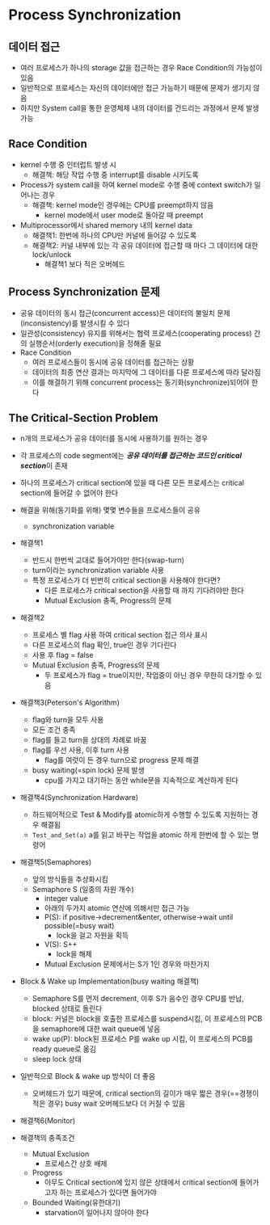 # Process Synchronization

## 데이터 접근
- 여러 프로세스가 하나의 storage 값을 접근하는 경우 Race Condition의 가능성이 있음
- 일반적으로 프로세스는 자신의 데이터에만 접근 가능하기 때문에 문제가 생기지 않음
- 하지만 System call을 통한 운영체제 내의 데이터를 건드리는 과정에서 문제 발생 가능

## Race Condition
- kernel 수행 중 인터럽트 발생 시
  - 해결책: 해당 작업 수행 중 interrupt를 disable 시키도록
- Process가 system call을 하여 kernel mode로 수행 중에 context switch가 일어나는 경우
  - 해결책: kernel mode인 경우에는 CPU를 preempt하지 않음
    - kernel mode에서 user mode로 돌아갈 때 preempt
- Multiprocessor에서 shared memory 내의 kernel data
  - 해결책1: 한번에 하나의 CPU만 커널에 들어갈 수 있도록
  - 해결책2: 커널 내부에 있는 각 공유 데이터에 접근할 때 마다 그 데이터에 대한 lock/unlock
    - 해결책1 보다 적은 오버헤드

## Process Synchronization 문제
- 공유 데이터의 동시 접근(concurrent access)은 데이터의 불일치 문제(inconsistency)를 발생시킬 수 있다
- 일관성(consistency) 유지를 위해서는 협력 프로세스(cooperating process) 간의 실행순서(orderly execution)을 정해줄 필요
- Race Condition
  - 여러 프로세스들이 동시에 공유 데이터를 접근하는 상황
  - 데이터의 최종 연산 결과는 마지막에 그 데이터를 다룬 프로세스에 따라 달라짐
  - 이를 해결하기 위해 concurrent process는 동기화(synchronize)되어야 한다

## The Critical-Section Problem
- n개의 프로세스가 공유 데이터를 동시에 사용하기를 원하는 경우
- 각 프로세스의 code segment에는 ***공유 데이터를 접근하는 코드인 critical section***이 존재
- 하나의 프로세스가 critical section에 있을 때 다른 모든 프로세스는 critical section에 들어갈 수 없어야 한다
- 해결을 위해(동기화를 위해) 몇몇 변수들을 프로세스들이 공유
  - synchronization variable

- 해결책1
  - 반드시 한번씩 교대로 들어가야만 한다(swap-turn)
  - turn이라는 synchronization variable 사용
  - 특정 프로세스가 더 빈번히 critical section을 사용해야 한다면?
    - 다른 프로세스가 critical section을 사용할 때 까지 기다려야만 한다
    - Mutual Exclusion 충족, Progress의 문제
- 해결책2
  - 프로세스 별 flag 사용 하여 critical section 접근 의사 표시
  - 다른 프로세스의 flag 확인, true인 경우 기다린다
  - 사용 후 flag = false
  - Mutual Exclusion 충족, Progress의 문제
    - 두 프로세스가 flag = true이지만, 작업중이 아닌 경우 무한히 대기할 수 있음
- 해결책3(Peterson's Algorithm)
  - flag와 turn을 모두 사용
  - 모든 조건 충족
  - flag를 들고 turn을 상대의 차례로 바꿈
  - flag를 우선 사용, 이후 turn 사용
    - flag를 여럿이 든 경우 turn으로 progress 문제 해결
  - busy waiting(=spin lock) 문제 발생
    - cpu를 가지고 대기하는 동안 while문을 지속적으로 계산하게 된다
- 해결책4(Synchronization Hardware)
  - 하드웨어적으로 Test & Modify를 atomic하게 수행할 수 있도록 지원하는 경우 해결됨
  - `Test_and_Set(a)` a를 읽고 바꾸는 작업을 atomic 하게 한번에 할 수 있는 명령어
- 해결책5(Semaphores)
  - 앞의 방식들을 추상화시킴
  - Semaphore S (일종의 자원 개수)
    - integer value
    - 아래의 두가지 atomic 연산에 의해서만 접근 가능
    - P(S): if positive->decrement&enter, otherwise->wait until possible(=busy wait)
      - lock을 걸고 자원을 획득
    - V(S): S++
      - lock을 해제
    - Mutual Exclusion 문제에서는 S가 1인 경우와 마찬가지
- Block & Wake up Implementation(busy waiting 해결책)
  - Semaphore S를 먼저 decrement, 이후 S가 음수인 경우 CPU를 반납, blocked 상태로 돌린다
  - block: 커널은 block을 호출한 프로세스를 suspend시킴, 이 프로세스의 PCB을 semaphore에 대한 wait queue에 넣음
  - wake up(P): block된 프로세스 P를 wake up 시킴, 이 프로세스의 PCB를 ready queue로 옮김
  - sleep lock 상태
- 일반적으로 Block & wake up 방식이 더 좋음
  - 오버헤드가 있기 때문에, critical section의 길이가 매우 짧은 경우(==경쟁이 적은 경우) busy wait 오버헤드보다 더 커질 수 있음
- 해결책6(Monitor)
- 해결책의 충족조건
  - Mutual Exclusion
    - 프로세스간 상호 배제
  - Progress
    - 아무도 Critical section에 있지 않은 상태에서 critical section에 들어가고자 하는 프로세스가 있다면 들어가야
  - Bounded Waiting(유한대기)
    - starvation이 일어나지 않아야 한다

